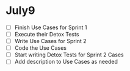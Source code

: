 # July9
- [ ] Finish Use Cases for Sprint 1 
- [ ] Execute their Detox Tests 
- [ ] Write Use Cases for Sprint 2 
- [ ] Code the Use Cases 
- [ ] Start writing Detox Tests for Sprint 2 Cases 
- [ ] Add description to Use Cases as needed